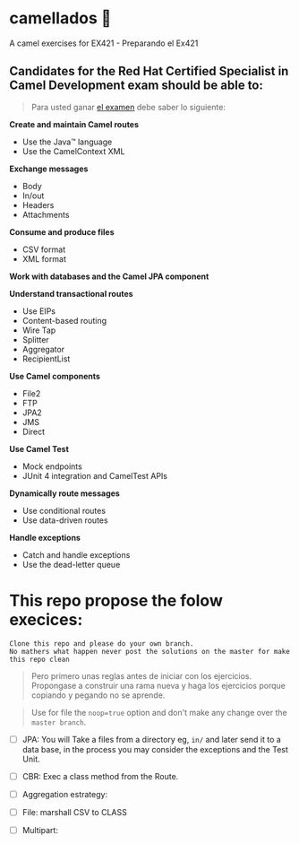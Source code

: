 # camellados :camel:
A camel exercises for EX421 - Preparando el Ex421 

## Candidates for the Red Hat Certified Specialist in Camel Development exam should be able to:

>Para usted ganar [el examen](https://www.redhat.com/en/services/training/ex421-red-hat-certified-specialist-in-camel-development-exam) debe saber lo siguiente:

**Create and maintain Camel routes**
- Use the Java™ language
- Use the CamelContext XML

**Exchange messages**
- Body
- In/out
- Headers
- Attachments

**Consume and produce files**
- CSV format
- XML format

**Work with databases and the Camel JPA component**

**Understand transactional routes**
- Use EIPs
- Content-based routing
- Wire Tap
- Splitter
- Aggregator
- RecipientList

**Use Camel components**
- File2
- FTP
- JPA2
- JMS
- Direct

**Use Camel Test**
- Mock endpoints
- JUnit 4 integration and CamelTest APIs

**Dynamically route messages**
- Use conditional routes
- Use data-driven routes

**Handle exceptions**
- Catch and handle exceptions
- Use the dead-letter queue

# This repo propose the folow execices:
    
    Clone this repo and please do your own branch.
    No mathers what happen never post the solutions on the master for make this repo clean
    
> Pero primero unas reglas antes de iniciar con los ejercicios.
    Propongase a construir una rama nueva y haga los ejercicios porque copiando y pegando no se aprende.

>Use for file the `noop=true` option and don't make any change over the `master branch`.

- [ ] JPA: You will Take a files from a directory eg, `in/` and later send it to a data base, in the process you may consider the exceptions and the Test Unit.
- [ ] CBR: Exec a class method from the Route.
- [ ] Aggregation estrategy: 
- [ ] File: marshall CSV to CLASS
- [ ] Multipart:




